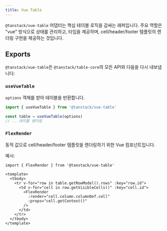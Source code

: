 ```yaml
---
title: Vue Table
---
```


`@tanstack/vue-table` 어댑터는 핵심 테이블 로직을 감싸는 래퍼입니다. 주요 역할은 "vue" 방식으로 상태를 관리하고, 타입을 제공하며, cell/header/footer 템플릿의 렌더링 구현을 제공하는 것입니다.

## Exports

`@tanstack/vue-table`은 `@tanstack/table-core`의 모든 API와 다음을 다시 내보냅니다:

### `useVueTable`

`options` 객체를 받아 테이블을 반환합니다.

```ts
import { useVueTable } from '@tanstack/vue-table'

const table = useVueTable(options)
// ...테이블 렌더링

```

### `FlexRender`

동적 값으로 cell/header/footer 템플릿을 렌더링하기 위한 Vue 컴포넌트입니다.

예시:

```vue
import { FlexRender } from '@tanstack/vue-table'

<template>
  <tbody>
    <tr v-for="row in table.getRowModel().rows" :key="row.id">
      <td v-for="cell in row.getVisibleCells()" :key="cell.id">
        <FlexRender
          :render="cell.column.columnDef.cell"
          :props="cell.getContext()"
        />
      </td>
    </tr>
  </tbody>
</template>
```
